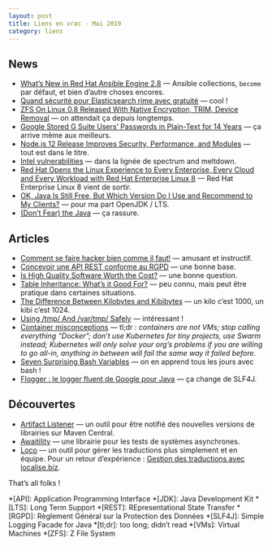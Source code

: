 ```yaml
---
layout: post
title: Liens en vrac - Mai 2019
category: liens
---
```


## News
* [What’s New in Red Hat Ansible Engine 2.8](https://www.ansible.com/blog/whats-new-in-red-hat-ansible-engine-2.8)
  — Ansible collections, `become` par défaut, et bien d’autre choses encores.
* [Quand sécurité pour Elasticsearch rime avec gratuité](https://www.elastic.co/fr/blog/security-for-elasticsearch-is-now-free)
  — cool !
* [ZFS On Linux 0.8 Released With Native Encryption, TRIM, Device Removal](https://www.phoronix.com/scan.php?page=news_item&px=ZFS-On-Linux-0.8-Released)
  — on attendait ça depuis longtemps.
* [Google Stored G Suite Users’ Passwords in Plain-Text for 14 Years](https://thehackernews.com/2019/05/google-gsuite-plaintext-password.html)
  — ça arrive même aux meilleurs.
* [Node.js 12 Release Improves Security, Performance, and Modules](https://www.infoq.com/news/2019/05/nodejs-12-performance-modules/)
  — tout est dans le titre.
* [Intel vulnerabilities](https://www.ovh.com/blog/intel-vulnerabilities/)
  — dans la lignée de spectrum and meltdown.
* [Red Hat Opens the Linux Experience to Every Enterprise, Every Cloud and Every Workload with Red Hat Enterprise Linux 8](https://www.redhat.com/en/about/press-releases/red-hat-enterprise-linux-8-every-enterprise-every-cloud-every-workload)
  — Red Hat Enterprise Linux 8 vient de sortir.
* [OK, Java Is Still Free, But Which Version Do I Use and Recommend to My Clients?](https://dzone.com/articles/ok-java-is-still-free-but-which-version-do-i-use-a)
  — pour ma part OpenJDK / LTS.
* [(Don’t Fear) the Java](https://www.azul.com/dont-fear-the-java/)
  — ça rassure.

## Articles
* [Comment se faire hacker bien comme il faut!](https://www.youtube.com/watch?v=Aa6yeVHs2fI)
  — amusant et instructif.
* [Concevoir une API REST conforme au RGPD](https://blog.octo.com/concevoir-une-api-rest-conforme-au-rgpd/)
  — une bonne base.
* [Is High Quality Software Worth the Cost?](https://martinfowler.com/articles/is-quality-worth-cost.html)
  — une bonne question.
* [Table Inheritance: What’s it Good For?](http://ledgersmbdev.blogspot.com/2019/05/table-inheritance-whats-it-good-for.html)
  — peu connu, mais peut être pratique dans certaines situations.
* [The Difference Between Kilobytes and Kibibytes](https://danielmiessler.com/blog/the-difference-between-kilobytes-and-kibibytes/)
  — un kilo c’est 1000, un kibi c’est 1024.
* [Using /tmp/ And /var/tmp/ Safely](https://systemd.io/TEMPORARY_DIRECTORIES/)
  — intéressant !
* [Container misconceptions](https://blog.bejarano.io/container-misconceptions/)
  — tl;dr : _containers are not VMs; stop calling everything “Docker”; don’t use Kubernetes for tiny
    projects, use Swarm instead; Kubernetes will only solve your org’s problems if you are willing
    to go all-in, anything in between will fail the same way it failed before_.
* [Seven Surprising Bash Variables](https://zwischenzugs.com/2019/05/11/seven-surprising-bash-variables/)
  — on en apprend tous les jours avec bash !
* [Flogger : le logger fluent de Google pour Java](https://blog.engineering.publicissapient.fr/2019/05/02/flogger-le-logger-fluent-de-google-pour-java/)
  — ça change de SLF4J.

## Découvertes
* [Artifact Listener](https://www.artifact-listener.org)
  — un outil pour être notifié des nouvelles versions de librairies sur Maven Central.
* [Awaitility](https://github.com/awaitility/awaitility)
  — une librairie pour les tests de systèmes asynchrones.
* [Loco](https://localise.biz/)
  — un outil pour gérer les traductions plus simplement et en équipe. Pour un retour d’expérience :
    [Gestion des traductions avec localise.biz](https://blog.eleven-labs.com/fr/gestion-des-traductions-avec-localise.biz/).

That’s all folks !

*[API]: Application Programming Interface
*[JDK]: Java Development Kit
*[LTS]: Long Term Support
*[REST]: REpresentational State Transfer
*[RGPD]: Règlement Général sur la Protection des Données
*[SLF4J]: Simple Logging Facade for Java
*[tl;dr]: too long; didn’t read
*[VMs]: Virtual Machines
*[ZFS]: Z File System
